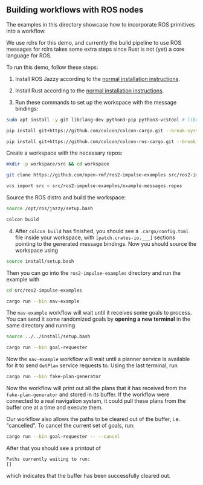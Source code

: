 ## Building workflows with ROS nodes

The examples in this directory showcase how to incorporate ROS primitives into a workflow.

We use rclrs for this demo, and currently the build pipeline to use ROS messages for rclrs takes some extra steps since Rust is not (yet) a core language for ROS.

To run this demo, follow these steps:

1. Install ROS Jazzy according to the [normal installation instructions](https://docs.ros.org/en/jazzy/Installation.html).

2. Install Rust according to the [normal installation instructions](https://www.rust-lang.org/tools/install).

3. Run these commands to set up the workspace with the message bindings:

```bash
sudo apt install -y git libclang-dev python3-pip python3-vcstool # libclang-dev is required by bindgen
```

```bash
pip install git+https://github.com/colcon/colcon-cargo.git --break-system-packages
```

```bash
pip install git+https://github.com/colcon/colcon-ros-cargo.git --break-system-packages
```

Create a workspace with the necessary repos:

```bash
mkdir -p workspace/src && cd workspace
```

```bash
git clone https://github.com/open-rmf/ros2-impulse-examples src/ros2-impulse-examples
```

```bash
vcs import src < src/ros2-impulse-examples/example-messages.repos
```

Source the ROS distro and build the workspace:

```bash
source /opt/ros/jazzy/setup.bash
```

```bash
colcon build
```

4. After `colcon build` has finished, you should see a `.cargo/config.toml` file inside your workspace, with `[patch.crates-io.___]` sections pointing to the generated message bindings. Now you should source the workspace using

```bash
source install/setup.bash
```

Then you can go into the `ros2-impulse-examples` directory and run the example with

```bash
cd src/ros2-impulse-examples
```

```bash
cargo run --bin nav-example
```

The `nav-example` workflow will wait until it receives some goals to process. You can send it some randomized goals by **opening a new terminal** in the same directory and running

```bash
source ../../install/setup.bash
```

```bash
cargo run --bin goal-requester
```

Now the `nav-example` workflow will wait until a planner service is available for it to send `GetPlan` service requests to. Using the last terminal, run

```bash
cargo run --bin fake-plan-generator
```

Now the workflow will print out all the plans that it has received from the `fake-plan-generator` and stored in its buffer. If the workflow were connected to a real navigation system, it could pull these plans from the buffer one at a time and execute them.

Our workflow also allows the paths to be cleared out of the buffer, i.e. "cancelled". To cancel the current set of goals, run:

```bash
cargo run --bin goal-requester -- --cancel
```

After that you should see a printout of

```
Paths currently waiting to run:
[]
```

which indicates that the buffer has been successfully cleared out.
